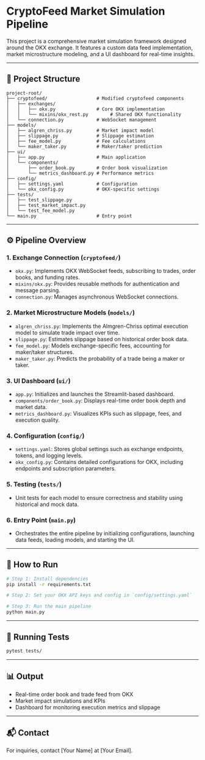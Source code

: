 # CryptoFeed Market Simulation Pipeline

This project is a comprehensive market simulation framework designed around the OKX exchange. It features a custom data feed implementation, market microstructure modeling, and a UI dashboard for real-time insights.

---

## 📁 Project Structure

```
project-root/
├── cryptofeed/                  # Modified cryptofeed components
│   ├── exchanges/
│   │   ├── okx.py               # Core OKX implementation
│   │   └── mixins/okx_rest.py        # Shared OKX functionality
│   └── connection.py            # WebSocket management
├── models/
│   ├── algren_chriss.py         # Market impact model
│   ├── slippage.py              # Slippage estimation
│   ├── fee_model.py             # Fee calculations
│   └── maker_taker.py           # Maker/taker prediction
├── ui/
│   ├── app.py                   # Main application
│   └── components/
│       ├── order_book.py        # Order book visualization
│       └── metrics_dashboard.py # Performance metrics
├── config/
│   ├── settings.yaml            # Configuration
│   └── okx_config.py            # OKX-specific settings
├── tests/
│   ├── test_slippage.py
│   ├── test_market_impact.py
│   └── test_fee_model.py
└── main.py                      # Entry point
```

---

## ⚙️ Pipeline Overview

### 1. **Exchange Connection** (`cryptofeed/`)
- `okx.py`: Implements OKX WebSocket feeds, subscribing to trades, order books, and funding rates.
- `mixins/okx.py`: Provides reusable methods for authentication and message parsing.
- `connection.py`: Manages asynchronous WebSocket connections.

### 2. **Market Microstructure Models** (`models/`)
- `algren_chriss.py`: Implements the Almgren-Chriss optimal execution model to simulate trade impact over time.
- `slippage.py`: Estimates slippage based on historical order book data.
- `fee_model.py`: Models exchange-specific fees, accounting for maker/taker structures.
- `maker_taker.py`: Predicts the probability of a trade being a maker or taker.

### 3. **UI Dashboard** (`ui/`)
- `app.py`: Initializes and launches the Streamlit-based dashboard.
- `components/order_book.py`: Displays real-time order book depth and market data.
- `metrics_dashboard.py`: Visualizes KPIs such as slippage, fees, and execution quality.

### 4. **Configuration** (`config/`)
- `settings.yaml`: Stores global settings such as exchange endpoints, tokens, and logging levels.
- `okx_config.py`: Contains detailed configurations for OKX, including endpoints and subscription parameters.

### 5. **Testing** (`tests/`)
- Unit tests for each model to ensure correctness and stability using historical and mock data.

### 6. **Entry Point** (`main.py`)
- Orchestrates the entire pipeline by initializing configurations, launching data feeds, loading models, and starting the UI.

---

## 🚀 How to Run

```bash
# Step 1: Install dependencies
pip install -r requirements.txt

# Step 2: Set your OKX API keys and config in `config/settings.yaml`

# Step 3: Run the main pipeline
python main.py
```

---

## 🧪 Running Tests

```bash
pytest tests/
```

---

## 📊 Output

- Real-time order book and trade feed from OKX
- Market impact simulations and KPIs
- Dashboard for monitoring execution metrics and slippage

---

## 📬 Contact

For inquiries, contact [Your Name] at [Your Email].

